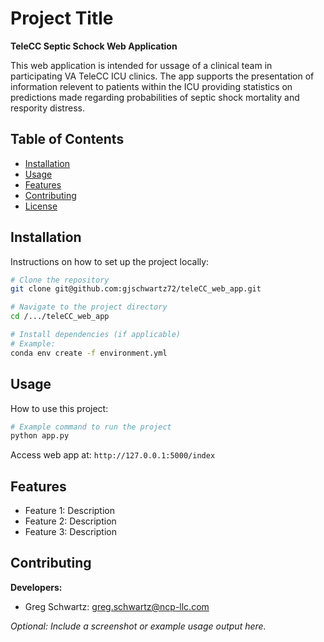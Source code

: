 # Project Title
__TeleCC Septic Schock Web Application__

This web application is intended for ussage of a clinical team in participating VA TeleCC ICU clinics.  The app supports the presentation of information relevent to patients within the ICU providing statistics on predictions made regarding probabilities of septic shock mortality and respority distress.

## Table of Contents

- [Installation](#installation)
- [Usage](#usage)
- [Features](#features)
- [Contributing](#contributing)
- [License](#license)

## Installation

Instructions on how to set up the project locally:

```bash
# Clone the repository
git clone git@github.com:gjschwartz72/teleCC_web_app.git

# Navigate to the project directory
cd /.../teleCC_web_app

# Install dependencies (if applicable)
# Example:
conda env create -f environment.yml
```

## Usage

How to use this project:

```bash
# Example command to run the project
python app.py
```

Access web app at: `http://127.0.0.1:5000/index`

## Features

- Feature 1: Description
- Feature 2: Description
- Feature 3: Description

## Contributing

__Developers:__  
* Greg Schwartz: greg.schwartz@ncp-llc.com

_Optional: Include a screenshot or example usage output here._
